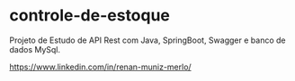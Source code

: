 # controle-de-estoque
Projeto de Estudo de API Rest com Java, SpringBoot, Swagger e banco de dados MySql.






https://www.linkedin.com/in/renan-muniz-merlo/
